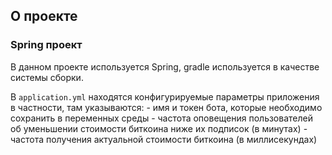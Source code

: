 ## О проекте

### Spring проект

В данном проекте используется Spring, gradle используется в качестве системы сборки.

В `application.yml` находятся конфигурируемые параметры приложения
в частности, там указываются:
    - имя и токен бота, которые необходимо сохранить в переменных среды
    - частота оповещения пользователей об уменьшении стоимости биткоина ниже их подписок (в минутах)
    - частота получения актуальной стоимости биткоина (в миллисекундах)

